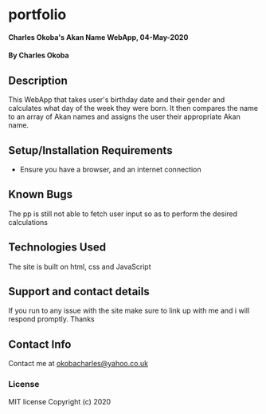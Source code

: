 # portfolio
#### Charles Okoba's Akan Name WebApp, 04-May-2020
#### By Charles Okoba
## Description
This WebApp that takes user's birthday date and their gender and calculates what day of the week they were born. It then compares the name to an array of Akan names and assigns the user their appropriate Akan name.
## Setup/Installation Requirements
* Ensure you have a browser, and an internet connection
## Known Bugs
The pp is still not able to fetch user input so as to perform the desired calculations
## Technologies Used
The site is built on html, css and JavaScript
## Support and contact details
If you run to any issue with the site make sure to link up with me and i will respond promptly. Thanks
## Contact Info
Contact me at okobacharles@yahoo.co.uk
### License
MIT license
Copyright (c) 2020
